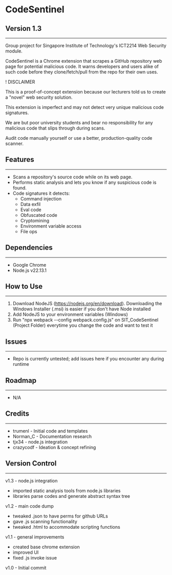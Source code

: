 # CodeSentinel
## Version 1.3
---
Group project for Singapore Institute of Technology's ICT2214 Web Security module.

CodeSentinel is a Chrome extension that scrapes a GitHub repository web page for potential malicious code.
It warns developers and users alike of such code before they clone/fetch/pull from the repo for their own uses.

! DISCLAIMER

This is a proof-of-concept extension because our lecturers told us to create a "novel" web security solution.

This extension is imperfect and may not detect very unique malicious code signatures.

We are but poor university students and bear no responsibility for any malicious code that slips through during scans.

Audit code manually yourself or use a better, production-quality code scanner.

## Features
---
- Scans a repository's source code while on its web page.
- Performs static analysis and lets you know if any suspicious code is found.
- Code signatures it detects:
    - Command injection
    - Data exfil
    - Eval code
    - Obfuscated code
    - Cryptomining
    - Environment variable access
    - File ops

## Dependencies
---
- Google Chrome
- Node.js v22.13.1

## How to Use
---
1. Download NodeJS (https://nodejs.org/en/download). Downloading the Windows Installer (.msi) is easier if you don't have Node installed
2. Add NodeJS to your environment variables (Windows)
3. Run "npx webpack --config webpack.config.js" on SIT_CodeSentinel (Project Folder) everytime you change the code and want to test it

## Issues
---
- Repo is currently untested; add issues here if you encounter any during runtime

## Roadmap
---
- N/A

## Credits
---
- trumenl - Initial code and templates
- Norman_C - Documentation research
- tjx34 - node.js integration
- crazycodf - Ideation & concept refining

## Version Control
---
v1.3 - node.js integration
- imported static analysis tools from node.js libraries
- libraries parse codes and generate abstract syntax tree

v1.2 - main code dump
- tweaked .json to have perms for github URLs
- gave .js scanning functionality
- tweaked .html to accommodate scripting functions

v1.1 - general improvements
- created base chrome extension
- improved UI
- fixed .js invoke issue

v1.0 - Initial commit
